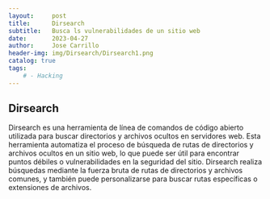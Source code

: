 ```yaml
---
layout:     post
title:      Dirsearch
subtitle:   Busca ls vulnerabilidades de un sitio web
date:       2023-04-27
author:     Jose Carrillo
header-img: img/Dirsearch/Dirsearch1.png
catalog: true
tags:
    # - Hacking
---
```



## Dirsearch

Dirsearch es una herramienta de línea de comandos de código abierto utilizada para buscar directorios y archivos ocultos en servidores web. Esta herramienta automatiza el proceso de búsqueda de rutas de directorios y archivos ocultos en un sitio web, lo que puede ser útil para encontrar puntos débiles o vulnerabilidades en la seguridad del sitio. Dirsearch realiza búsquedas mediante la fuerza bruta de rutas de directorios y archivos comunes, y también puede personalizarse para buscar rutas específicas o extensiones de archivos.

